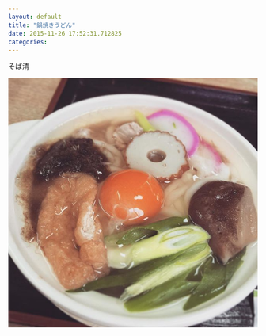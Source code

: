```yaml
---
layout: default
title: "鍋焼きうどん"
date: 2015-11-26 17:52:31.712825
categories: 
---
```


そば清

![そば清](/assets/images/201511/11925711_1661763837434295_561634470_n.jpg)


